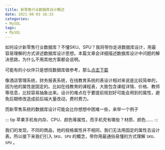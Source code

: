 ```yaml
---
title: 新零售行业数据库设计概述
date: 2021-08-03 16:33
categories:
- MySQL
tags:
- MySQL
---
```


如何设计新零售行业数据库？不懂SKU、SPU？我将带你走进数据库设计，用最容易理解的方式讲述数据库设计思想。本篇文章会详细描述数据库设计中问题的解决思路，为什么不用其他方案都会说明。
<!-- more -->

可能有的小伙伴只是想找数据库做参考，那么[点击下载](https://xk857.com/blog/2021/07/jxd_article.sql)


像酒店管理系统，财务报表系统，在线教育系统的表设计相对来说是比较简单的，因为他的属性是固定的。比如在线教育的课程表，大致包含课程详情、价格、教师等信息，比较容易抽象出来。设计的难点在于要提前规划好可能会用到的属性，避免后期修改造成前后端大量改动，费时费力。

而新零售系统的数据库设计可能会比你想想中困难一些，来举一个例子

::: tip
苹果手机有内存、CPU、颜色等属性，而手机壳有哪些？材质、颜色……
:::

我们的发现，不同的商品，他的规格属性并不相同，我们无法用固定的属性去设计表。所以接下来我们引入 `SKU`、`SPU` 的概念，带你用最通俗易懂的方式理解 `SKU`、`SPU` 。


